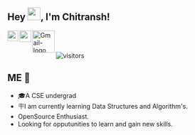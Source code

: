 ## Hey <img src="https://github.com/TheDudeThatCode/TheDudeThatCode/blob/master/Assets/Hi.gif" width="29px">, I'm Chitransh!

<a href="https://www.linkedin.com/in/chitransh-dwivedi-b95012204/">
  <img align="left" width="24px" src="https://raw.githubusercontent.com/peterthehan/peterthehan/master/assets/linkedin.svg" />
</a>
<a href="https://twitter.com/cd9twts">
  <img align="left" width="26px" src="https://raw.githubusercontent.com/peterthehan/peterthehan/master/assets/twitter.svg" />
</a>
<a href="mailto:chitransh0929@gmail.com">
  <img align="left" width="50px" src="https://i.ibb.co/pdt54NY/Gmail-logo.png" alt="Gmail-logo">
</a>

<br />
<br />

![visitors](https://visitor-badge.laobi.icu/badge?page_id=CD9codes)


##  ME 🙋
- 🎓A CSE undergrad
- 🪧I am currently learning Data Structures and Algorithm's. 
- OpenSource Enthusiast.
- Looking for opputunities to learn and gain new skills.

